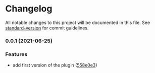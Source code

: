 # Changelog

All notable changes to this project will be documented in this file. See [standard-version](https://github.com/conventional-changelog/standard-version) for commit guidelines.

### 0.0.1 (2021-06-25)


### Features

* add first version of the plugin ([558e0e3](https://github.com/atixlabs/hardhat-time-n-mine/commit/558e0e3ff550f8c6466fccdecd8feb31afb78382))
